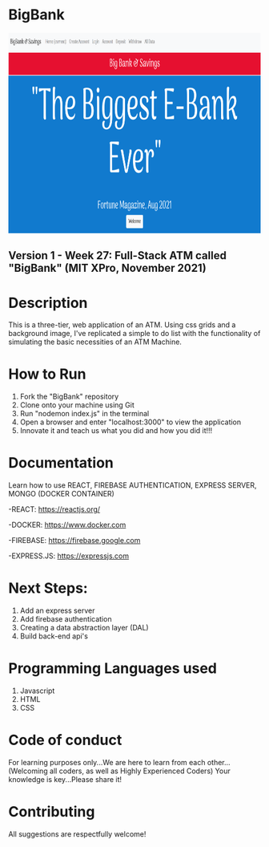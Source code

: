 # BigBank

<img src="https://github.com/jamallangoy/BigBank/blob/master/public/images/Big%20Bank%20Snippet.PNG" width="600px" height="400px" />

## Version 1 - Week 27: Full-Stack ATM called "BigBank" (MIT XPro, November 2021)

# Description

This is a three-tier, web application of an ATM.  Using css grids and a background image, I've replicated a simple to do list with the functionality of simulating the basic necessities of an ATM Machine. 

# How to Run

1) Fork the "BigBank" repository
2) Clone onto your machine using Git
3) Run "nodemon index.js" in the terminal
4) Open a browser and enter "localhost:3000" to view the application
5) Innovate it and teach us what you did and how you did it!!!


# Documentation

Learn how to use REACT, FIREBASE AUTHENTICATION, EXPRESS SERVER, MONGO (DOCKER CONTAINER)

-REACT: https://reactjs.org/

-DOCKER: https://www.docker.com

-FIREBASE: https://firebase.google.com

-EXPRESS.JS: https://expressjs.com 



# Next Steps:
1) Add an express server
2) Add firebase authentication
3) Creating a data abstraction layer (DAL)
4) Build back-end api's

# Programming Languages used
1) Javascript
2) HTML
3) CSS

# Code of conduct
For learning purposes only...We are here to learn from each other...(Welcoming all coders, as well as Highly Experienced Coders) Your knowledge is key...Please share it!

# Contributing
All suggestions are respectfully welcome! 
